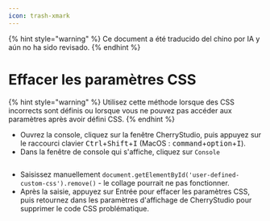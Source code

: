 ```yaml
---
icon: trash-xmark
---
```


{% hint style="warning" %}
Ce document a été traducido del chino por IA y aún no ha sido revisado.
{% endhint %}

# Effacer les paramètres CSS

{% hint style="warning" %}
Utilisez cette méthode lorsque des CSS incorrects sont définis ou lorsque vous ne pouvez pas accéder aux paramètres après avoir défini CSS.
{% endhint %}

* Ouvrez la console, cliquez sur la fenêtre CherryStudio, puis appuyez sur le raccourci clavier <kbd>Ctrl</kbd>+<kbd>Shift</kbd>+<kbd>I</kbd> (MacOS : <kbd>command</kbd>+<kbd>option</kbd>+<kbd>I</kbd>).
* Dans la fenêtre de console qui s'affiche, cliquez sur `Console`

<figure><img src="../../.gitbook/assets/image (126).png" alt=""><figcaption></figcaption></figure>

* Saisissez manuellement `document.getElementById('user-defined-custom-css').remove()` - le collage pourrait ne pas fonctionner.
* Après la saisie, appuyez sur Entrée pour effacer les paramètres CSS, puis retournez dans les paramètres d'affichage de CherryStudio pour supprimer le code CSS problématique.